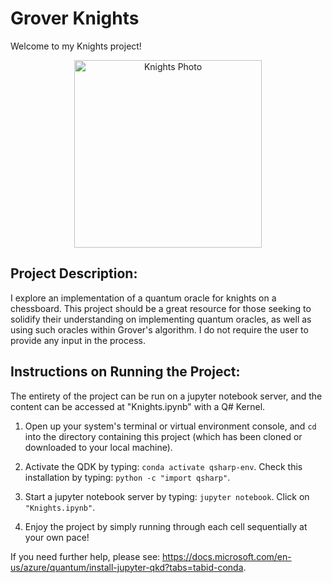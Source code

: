 # Grover Knights

Welcome to my Knights project!
<div align="center"> 
<img src="https://user-images.githubusercontent.com/42923017/121147835-3d184f00-c80f-11eb-8cc5-a9710f9955fc.png" alt="Knights Photo" width="300">
</div>

## Project Description:
I explore an implementation of a quantum oracle for knights on a chessboard. This project should be a great resource for those seeking to solidify their understanding on implementing quantum oracles, as well as using such oracles within Grover's algorithm. I do not require the user to provide any input in the process.

## Instructions on Running the Project:
The entirety of the project can be run on a jupyter notebook server, and the content can be accessed at "Knights.ipynb" with a Q# Kernel. 

1) Open up your system's terminal or virtual environment console, and `cd` into the directory containing this project (which has been cloned or downloaded to your local machine).

2) Activate the QDK by typing: `conda activate qsharp-env`.
   Check this installation by typing: `python -c "import qsharp"`.

3) Start a jupyter notebook server by typing: `jupyter notebook`.
   Click on `"Knights.ipynb"`.

4) Enjoy the project by simply running through each cell sequentially at your own pace!

If you need further help, please see: https://docs.microsoft.com/en-us/azure/quantum/install-jupyter-qkd?tabs=tabid-conda. 

